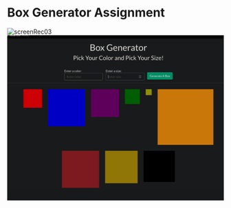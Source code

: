 # Box Generator Assignment

![screenRec03](./src/images/myScreenRecording03.gif)
![screenShot24](./src/images/myScreenShot24.png)
